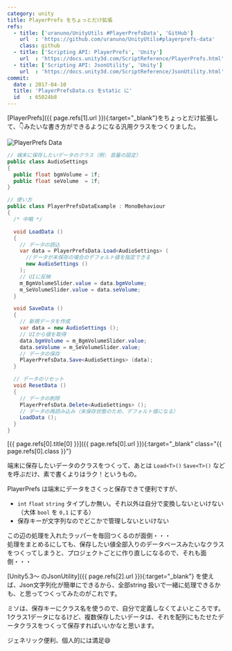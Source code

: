 ```yaml
---
category: unity
title: PlayerPrefs をちょっとだけ拡張
refs:
  - title: ['uranuno/UnityUtils #PlayerPrefsData', 'GitHub']
    url  : 'https://github.com/uranuno/UnityUtils#playerprefs-data'
    class: github
  - title: ['Scripting API: PlayerPrefs', 'Unity']
    url  : 'https://docs.unity3d.com/ScriptReference/PlayerPrefs.html'
  - title: ['Scripting API: JsonUtility', 'Unity']
    url  : 'https://docs.unity3d.com/ScriptReference/JsonUtility.html'
commit:
  date : 2017-04-10
  title: 'PlayerPrefsData.cs をstatic に'
  id   : 65024b8
---
```


[PlayerPrefs]({{ page.refs[1].url }}){:target="_blank"}をちょっとだけ拡張して、:point_down:みたいな書き方ができるようになる汎用クラスをつくりました。

![PlayerPrefs Data](https://uranuno.github.io/UnityUtils/playerprefsdata.png "とりあえずのView")

```csharp
// 端末に保存したいデータのクラス（例: 音量の設定）
public class AudioSettings
{
  public float bgmVolume = 1f;
  public float seVolume  = 1f;
}
```

```csharp
// 使い方
public class PlayerPrefsDataExample : MonoBehaviour
{
  /* 中略 */

  void LoadData ()
  {
    // データの読込
    var data = PlayerPrefsData.Load<AudioSettings> (
      //データが未保存の場合のデフォルト値を指定できる
      new AudioSettings ()
    );
    // UIに反映
    m_BgmVolumeSlider.value = data.bgmVolume;
    m_SeVolumeSlider.value = data.seVolume;
  }

  void SaveData ()
  {
    // 新規データを作成
    var data = new AudioSettings ();
    // UIから値を取得
    data.bgmVolume = m_BgmVolumeSlider.value;
    data.seVolume = m_SeVolumeSlider.value;
    // データの保存
    PlayerPrefsData.Save<AudioSettings> (data);
  }

  // データのリセット
  void ResetData ()
  {
    // データの削除
    PlayerPrefsData.Delete<AudioSettings> ();
    // データの再読み込み（未保存状態のため、デフォルト値になる）
    LoadData ();
  }
}
```
[{{ page.refs[0].title[0] }}]({{ page.refs[0].url }}){:target="_blank" class="{{ page.refs[0].class }}"}

端末に保存したいデータのクラスをつくって、あとは `Load<T>()` `Save<T>()` などを呼ぶだけ、素で書くよりはラク！というもの。

<!-- more -->

PlayerPrefs は端末にデータをさくっと保存できて便利ですが、

* `int` `float` `string` タイプしか無い。それ以外は自分で変換しないといけない（大体 `bool` を `0,1` にする）
* 保存キーが文字列なのでどこかで管理しないといけない

この辺の処理を入れたラッパーを毎回つくるのが面倒・・・  
処理をまとめるにしても、保存したい値全部入りのデータベースみたいなクラスをつくってしまうと、プロジェクトごとに作り直しになるので、それも面倒・・・

[Unity5.3〜 のJsonUtility]({{ page.refs[2].url }}){:target="_blank"} を使えば、Json文字列化が簡単にできるから、全部string 扱いで一緒に処理できるかも、と思ってつくってみたのがこれです。

ミソは、保存キーにクラス名を使うので、自分で定義しなくてよいところです。  
1クラス1データになるけど、複数保存したいデータは、それを配列にもたせたデータクラスをつくって保存すればいいかなと思います。

ジェネリック便利、個人的には満足:smile:
